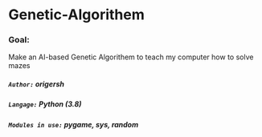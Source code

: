 # Genetic-Algorithem
### Goal:
Make an AI-based Genetic Algorithem to teach my computer how to solve mazes
##### `Author:` origersh
##### `Langage:` Python (3.8)
##### `Modules in use:` pygame, sys, random
